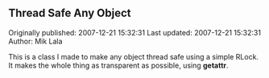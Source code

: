 ## Thread Safe Any Object

Originally published: 2007-12-21 15:32:31
Last updated: 2007-12-21 15:32:31
Author: Mik Lala

This is a class I made to make any object thread safe using a simple RLock. It makes the whole thing as transparent as possible, using __getattr__.